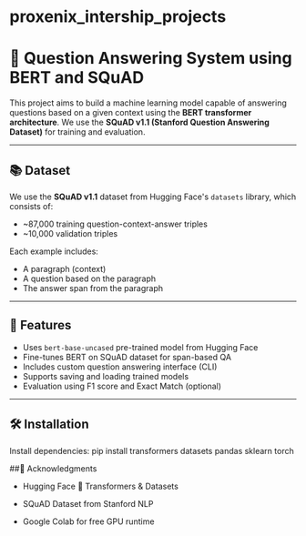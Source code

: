 # proxenix_intership_projects
# 🤖 Question Answering System using BERT and SQuAD

This project aims to build a machine learning model capable of answering questions based on a given context using the **BERT transformer architecture**. We use the **SQuAD v1.1 (Stanford Question Answering Dataset)** for training and evaluation.

---

## 📚 Dataset

We use the **SQuAD v1.1** dataset from Hugging Face's `datasets` library, which consists of:

- ~87,000 training question-context-answer triples
- ~10,000 validation triples

Each example includes:
- A paragraph (context)
- A question based on the paragraph
- The answer span from the paragraph

---

## 🚀 Features

- Uses `bert-base-uncased` pre-trained model from Hugging Face
- Fine-tunes BERT on SQuAD dataset for span-based QA
- Includes custom question answering interface (CLI)
- Supports saving and loading trained models
- Evaluation using F1 score and Exact Match (optional)

---

## 🛠️ Installation
Install dependencies:
pip install transformers datasets pandas sklearn torch

##🙌 Acknowledgments
- Hugging Face 🤗 Transformers & Datasets

- SQuAD Dataset from Stanford NLP

- Google Colab for free GPU runtime
